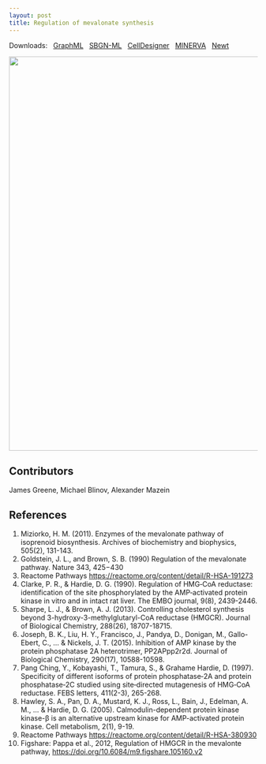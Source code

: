 ```yaml
---
layout: post
title: Regulation of mevalonate synthesis
---
```


Downloads: &nbsp; 
[GraphML](../downloads/F003-mevalonate.graphml) &nbsp; 
[SBGN-ML](../downloads/F003-mevalonate-SBGNv02.sbgn) &nbsp;
[CellDesigner](../downloads/model_F003.xml) &nbsp;
[MINERVA](https://mreg.elixir-luxembourg.org/minerva/index.xhtml?id=F003) &nbsp;
[Newt](http://web.newteditor.org/?URL=https://metabolismregulation.github.io/downloads/F003-mevalonate.sbgn) &nbsp;
<!--<a href="/mevalonate/"><img id="logo" src="/images/figure03v04.png" style="width:100%;"/></a>-->
<p align="middle"><a href="/mevalonate/"><img id="image" src="/downloads/F003-mevalonate.png" width="800"/></a></p>

## Contributors

James Greene, Michael Blinov, Alexander Mazein

<!--Upper mevalonate pathway of eukaryotes, archaea, and eubacteria all begin the same way. The sole carbon feed stock of the pathway is acetyl-CoA. The first step condenses two acetyl-CoA molecules to yield acetoacetyl-CoA. This is followed by a second condensation to form HMG-CoA (3-hydroxy-3- methyl-glutaryl-CoA). Reduction of HMG-CoA yields (R)-mevalonate. These first 3 enzymatic steps are called the upper mevalonate pathway [1,2]. The mevalonate production is regulated by HGMCR. The cartoon is redrawn from Cholesterol biosynthesis pathway [3]. HGMCR becomes inactive by phosphorylation through AMPK heterotrimer [4,5,6]. HGMCR becomes active by dephosphorylation through the catalyst PP2A [7]. The phosphorylation of the AMPK heterotrimer is regulated by LKB1-STRAD-MO25 complex or by CaMMKK [8].  The phosphorylated AMPK binds AMP. The cartoon is redrawn from Activated AMPK stimulates fatty-acid oxidation in muscle [9].-->

## References

1. Miziorko, H. M. (2011). Enzymes of the mevalonate pathway of isoprenoid biosynthesis. Archives of biochemistry and biophysics, 505(2), 131-143.  
1. Goldstein, J. L., and Brown, S. B. (1990) Regulation of the mevalonate pathway. Nature 343, 425−430  
1. Reactome Pathways https://reactome.org/content/detail/R-HSA-191273  
1. Clarke, P. R., & Hardie, D. G. (1990). Regulation of HMG‐CoA reductase: identification of the site phosphorylated by the AMP‐activated protein kinase in vitro and in intact rat liver. The EMBO journal, 9(8), 2439-2446.  
1. Sharpe, L. J., & Brown, A. J. (2013). Controlling cholesterol synthesis beyond 3-hydroxy-3-methylglutaryl-CoA reductase (HMGCR). Journal of Biological Chemistry, 288(26), 18707-18715.  
1. Joseph, B. K., Liu, H. Y., Francisco, J., Pandya, D., Donigan, M., Gallo-Ebert, C., ... & Nickels, J. T. (2015). Inhibition of AMP kinase by the protein phosphatase 2A heterotrimer, PP2APpp2r2d. Journal of Biological Chemistry, 290(17), 10588-10598.  
1. Pang Ching, Y., Kobayashi, T., Tamura, S., & Grahame Hardie, D. (1997). Specificity of different isoforms of protein phosphatase‐2A and protein phosphatase‐2C studied using site‐directed mutagenesis of HMG‐CoA reductase. FEBS letters, 411(2-3), 265-268.  
1. Hawley, S. A., Pan, D. A., Mustard, K. J., Ross, L., Bain, J., Edelman, A. M., ... & Hardie, D. G. (2005). Calmodulin-dependent protein kinase kinase-β is an alternative upstream kinase for AMP-activated protein kinase. Cell metabolism, 2(1), 9-19.  
1. Reactome Pathways https://reactome.org/content/detail/R-HSA-380930  
1. Figshare: Pappa et al., 2012, Regulation of HMGCR in the mevalonte pathway, https://doi.org/10.6084/m9.figshare.105160.v2
